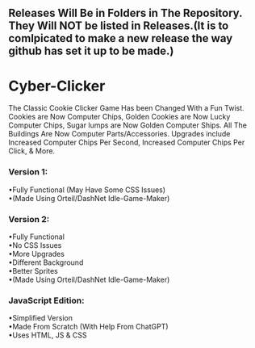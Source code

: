 ## Releases Will Be in Folders in The Repository. They Will NOT be listed in Releases.(It is to comlpicated to make a new release the way github has set it up to be made.)


# Cyber-Clicker

The Classic Cookie Clicker Game Has been Changed With a Fun Twist. Cookies are Now Computer Chips, Golden Cookies are Now Lucky Computer Chips, Sugar lumps are Now Golden Computer Ships. All The Buildings Are Now Computer Parts/Accessories. Upgrades include Increased Computer Chips Per Second, Increased Computer Chips Per Click, & More.  

### Version 1:

•Fully Functional (May Have Some CSS Issues)  
•(Made Using Orteil/DashNet Idle-Game-Maker)  

### Version 2:  

•Fully Functional  
•No CSS Issues  
•More Upgrades  
•Different Background  
•Better Sprites  
•(Made Using Orteil/DashNet Idle-Game-Maker)  

### JavaScript Edition:

•Simplified Version  
•Made From Scratch (With Help From ChatGPT)  
•Uses HTML, JS & CSS  

